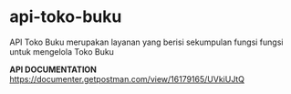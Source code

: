 # api-toko-buku
API Toko Buku merupakan layanan yang berisi sekumpulan fungsi fungsi untuk mengelola Toko Buku

**API DOCUMENTATION**
https://documenter.getpostman.com/view/16179165/UVkiUJtQ
